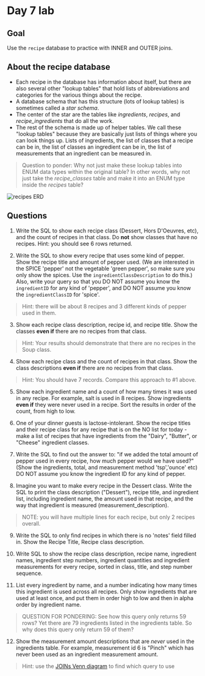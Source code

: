 # Day 7 lab
## Goal
Use the `recipe` database to practice with INNER and OUTER joins.
## About the recipe database
* Each recipe in the database has information about itself, but there are also several other "lookup tables" that hold lists of abbreviations and categories for the various things about the recipe.
* A database schema that has this structure (lots of lookup tables) is sometimes called a *star schema*.
* The center of the star are the tables like *ingredients*, *recipes*, and *recipe_ingredients* that do all the work.
* The rest of the schema is made up of helper tables. We call these "lookup tables" because they are basically just lists of things where you can look things up. Lists of ingredients, the list of classes that a recipe can be in, the list of classes an ingredient can be in, the list of measurements that an ingredient can be measured in.
> Question to ponder: Why not just make these lookup tables into ENUM data types within the original table? In other words, why not just take the *recipe_classes* table and make it into an ENUM type inside the *recipes* table?

![recipes ERD](https://github.com/megansquire/CSC301Spr2019/blob/master/images/day7lab.1.png)

## Questions
1. Write the SQL to show each recipe class (Dessert, Hors D'Oeuvres, etc), and the count of recipes in that class. Do **not** show classes that have no recipes. Hint: you should see 6 rows returned.

2. Write the SQL to show every recipe that uses some kind of pepper. Show the recipe title and amount of pepper used. (We are interested in the SPICE 'pepper' not the vegetable 'green pepper', so make sure you only show the spices. Use the `ingredientClassDescription` to do this.) Also, write your query so that you DO NOT assume you know the `ingredientID` for any kind of 'pepper', and DO NOT assume you know the `ingredientClassID` for 'spice'. 
> Hint: there will be about 8 recipes and 3 different kinds of pepper used in them.

3. Show each recipe class description, recipe id, and recipe title. Show the classes **even if** there are no recipes from that class. 
> Hint: Your results should demonstrate that there are no recipes in the Soup class.

4. Show each recipe class and the count of recipes in that class. Show the class descriptions **even if** there are no recipes from that class. 
> Hint: You should have 7 records. Compare this approach to #1 above.

5. Show each ingredient name and a count of how many times it was used in any recipe. For example, salt is used in 8 recipes. Show ingredients **even if** they were never used in a recipe. Sort the results in order of the count, from high to low.

6. One of your dinner guests is lactose-intolerant. Show the recipe titles and their recipe class for any recipe that is on the NO list for today  - make a list of recipes that have ingredients from the "Dairy", "Butter", or "Cheese" ingredient classes.

7. Write the SQL to find out the answer to: "if we added the total amount of pepper used in every recipe, how much pepper would we have used?" (Show the ingredients, total, and measurement method 'tsp','ounce' etc) DO NOT assume you know the ingredient ID for any kind of pepper.

8. Imagine you want to make every recipe in the Dessert class. Write the SQL to print the class description ("Dessert"), recipe title, and ingredient list, including ingredient name, the amount used in that recipe, and the way that ingredient is measured (measurement\_description). 
> NOTE: you will have multiple lines for each recipe, but only 2 recipes overall.

9. Write the SQL to only find recipes in which there is no 'notes' field filled in. Show the Recipe Title, Recipe class description.

10. Write SQL to show the recipe class description, recipe name, ingredient names, ingredient step numbers, ingredient quantities and ingredient measurements for every recipe, sorted in class, title, and step number sequence.

11. List every ingredient by name, and a number indicating how many times this ingredient is used across all recipes. Only show ingredients that are used at least once, and put them in order high to low and then in alpha order by ingredient name.

> QUESTION FOR PONDERING: See how this query only returns 59 rows? Yet there are 79 ingredients listed in the ingredients table. So why does this query only return 59 of them? 

12. Show the measurement amount descriptions that are *never* used in the ingredients table. For example, measurement id 6 is "Pinch" which has never been used as an ingredient measurement amount. 
> Hint: use the [JOINs Venn diagram](https://github.com/megansquire/CSC301Spr2019/blob/master/Unit4/Unit4.1Notes.md) to find which query to use
